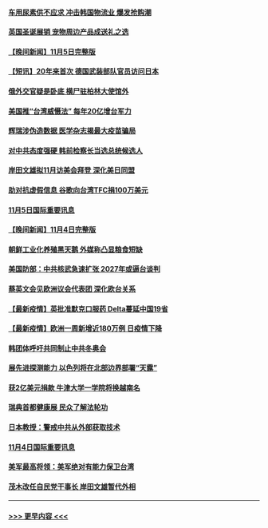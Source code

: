 #### [车用尿素供不应求 冲击韩国物流业 爆发抢购潮](../pages/prog202/a103261843.md?t=11061250) 
#### [英国圣诞展销 宠物周边产品成送礼之选](../pages/prog202/a103261600.md?t=11061250) 
#### [【晚间新闻】11月5日完整版](../pages/prog202/a103261795.md?t=11061250) 
#### [【短讯】20年来首次 德国武装部队官员访问日本](../pages/prog202/a103261415.md?t=11061250) 
#### [俄外交官疑是卧底 横尸驻柏林大使馆外](../pages/prog202/a103261580.md?t=11061250) 
#### [美国推“台湾威慑法” 每年20亿增台军力](../pages/prog202/a103261569.md?t=11061250) 
#### [辉瑞涉伪造数据 医学杂志揭最大疫苗骗局](../pages/prog202/a103261552.md?t=11061250) 
#### [对中共态度强硬 韩前检察长当选总统候选人](../pages/prog202/a103261434.md?t=11061250) 
#### [岸田文雄拟11月访美会拜登 深化美日同盟](../pages/prog202/a103261341.md?t=11061250) 
#### [助对抗虚假信息 谷歌向台湾TFC捐100万美元](../pages/prog202/a103261196.md?t=11061250) 
#### [11月5日国际重要讯息](../pages/prog202/a103261111.md?t=11061250) 
#### [【晚间新闻】11月4日完整版](../pages/prog202/a103260847.md?t=11061250) 
#### [朝鲜工业化养殖黑天鹅 外媒称凸显粮食短缺](../pages/prog202/a103260715.md?t=11061250) 
#### [美国防部：中共核武急速扩张 2027年或逼台谈判](../pages/prog202/a103260704.md?t=11061250) 
#### [蔡英文会见欧洲议会代表团 深化欧台关系](../pages/prog202/a103260676.md?t=11061250) 
#### [【最新疫情】英批准默克口服药 Delta蔓延中国19省](../pages/prog202/a103260483.md?t=11061250) 
#### [【最新疫情】欧洲一周新增近180万例 日疫情下降](../pages/prog202/a103261393.md?t=11061250) 
#### [韩团体呼吁共同制止中共冬奥会](../pages/prog202/a103260367.md?t=11061250) 
#### [展先进探测能力 以色列将在北部边界部署“天露”](../pages/prog202/a103260321.md?t=11061250) 
#### [获2亿美元捐款 牛津大学一学院将换越南名](../pages/prog202/a103260324.md?t=11061250) 
#### [瑞典首都健康展 民众了解法轮功](../pages/prog202/a103260258.md?t=11061250) 
#### [日本教授：警戒中共从外部获取技术](../pages/prog202/a103260174.md?t=11061250) 
#### [11月4日国际重要讯息](../pages/prog202/a103260149.md?t=11061250) 
#### [美军最高将领：美军绝对有能力保卫台湾](../pages/prog202/a103260078.md?t=11061250) 
#### [茂木改任自民党干事长 岸田文雄暂代外相](../pages/prog202/a103260045.md?t=11061250) 

----
#### [ >>> 更早内容 <<< ](../indexes/prog202-earlier.md)
